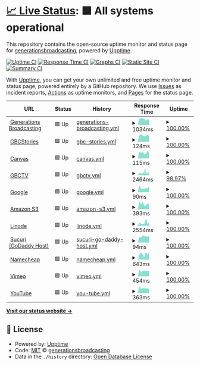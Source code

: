 # [📈 Live Status](https://generationsbroadcasting.github.io/upptime): <!--live status--> **🟩 All systems operational**

This repository contains the open-source uptime monitor and status page for [generationsbroadcasting](GenerationsBroadcasting.com), powered by [Upptime](https://github.com/upptime/upptime).

[![Uptime CI](https://github.com/generationsbroadcasting/upptime/workflows/Uptime%20CI/badge.svg)](https://github.com/generationsbroadcasting/upptime/actions?query=workflow%3A%22Uptime+CI%22)
[![Response Time CI](https://github.com/generationsbroadcasting/upptime/workflows/Response%20Time%20CI/badge.svg)](https://github.com/generationsbroadcasting/upptime/actions?query=workflow%3A%22Response+Time+CI%22)
[![Graphs CI](https://github.com/generationsbroadcasting/upptime/workflows/Graphs%20CI/badge.svg)](https://github.com/generationsbroadcasting/upptime/actions?query=workflow%3A%22Graphs+CI%22)
[![Static Site CI](https://github.com/generationsbroadcasting/upptime/workflows/Static%20Site%20CI/badge.svg)](https://github.com/generationsbroadcasting/upptime/actions?query=workflow%3A%22Static+Site+CI%22)
[![Summary CI](https://github.com/generationsbroadcasting/upptime/workflows/Summary%20CI/badge.svg)](https://github.com/generationsbroadcasting/upptime/actions?query=workflow%3A%22Summary+CI%22)

With [Upptime](https://upptime.js.org), you can get your own unlimited and free uptime monitor and status page, powered entirely by a GitHub repository. We use [Issues](https://github.com/generationsbroadcasting/upptime/issues) as incident reports, [Actions](https://github.com/generationsbroadcasting/upptime/actions) as uptime monitors, and [Pages](https://generationsbroadcasting.github.io/upptime) for the status page.

<!--start: status pages-->
<!-- This summary is generated by Upptime (https://github.com/upptime/upptime) -->
<!-- Do not edit this manually, your changes will be overwritten -->
<!-- prettier-ignore -->
| URL | Status | History | Response Time | Uptime |
| --- | ------ | ------- | ------------- | ------ |
| <img alt="" src="https://icons.duckduckgo.com/ip3/generationsbroadcasting.com.ico" height="13"> [Generations Broadcasting](https://generationsbroadcasting.com) | 🟩 Up | [generations-broadcasting.yml](https://github.com/generationsbroadcasting/upptime/commits/HEAD/history/generations-broadcasting.yml) | <details><summary><img alt="Response time graph" src="./graphs/generations-broadcasting/response-time-week.png" height="20"> 1034ms</summary><br><a href="https://generationsbroadcasting.github.io/upptime/history/generations-broadcasting"><img alt="Response time 1128" src="https://img.shields.io/endpoint?url=https%3A%2F%2Fraw.githubusercontent.com%2Fgenerationsbroadcasting%2Fupptime%2FHEAD%2Fapi%2Fgenerations-broadcasting%2Fresponse-time.json"></a><br><a href="https://generationsbroadcasting.github.io/upptime/history/generations-broadcasting"><img alt="24-hour response time 884" src="https://img.shields.io/endpoint?url=https%3A%2F%2Fraw.githubusercontent.com%2Fgenerationsbroadcasting%2Fupptime%2FHEAD%2Fapi%2Fgenerations-broadcasting%2Fresponse-time-day.json"></a><br><a href="https://generationsbroadcasting.github.io/upptime/history/generations-broadcasting"><img alt="7-day response time 1034" src="https://img.shields.io/endpoint?url=https%3A%2F%2Fraw.githubusercontent.com%2Fgenerationsbroadcasting%2Fupptime%2FHEAD%2Fapi%2Fgenerations-broadcasting%2Fresponse-time-week.json"></a><br><a href="https://generationsbroadcasting.github.io/upptime/history/generations-broadcasting"><img alt="30-day response time 1142" src="https://img.shields.io/endpoint?url=https%3A%2F%2Fraw.githubusercontent.com%2Fgenerationsbroadcasting%2Fupptime%2FHEAD%2Fapi%2Fgenerations-broadcasting%2Fresponse-time-month.json"></a><br><a href="https://generationsbroadcasting.github.io/upptime/history/generations-broadcasting"><img alt="1-year response time 1128" src="https://img.shields.io/endpoint?url=https%3A%2F%2Fraw.githubusercontent.com%2Fgenerationsbroadcasting%2Fupptime%2FHEAD%2Fapi%2Fgenerations-broadcasting%2Fresponse-time-year.json"></a></details> | <details><summary><a href="https://generationsbroadcasting.github.io/upptime/history/generations-broadcasting">100.00%</a></summary><a href="https://generationsbroadcasting.github.io/upptime/history/generations-broadcasting"><img alt="All-time uptime 99.91%" src="https://img.shields.io/endpoint?url=https%3A%2F%2Fraw.githubusercontent.com%2Fgenerationsbroadcasting%2Fupptime%2FHEAD%2Fapi%2Fgenerations-broadcasting%2Fuptime.json"></a><br><a href="https://generationsbroadcasting.github.io/upptime/history/generations-broadcasting"><img alt="24-hour uptime 100.00%" src="https://img.shields.io/endpoint?url=https%3A%2F%2Fraw.githubusercontent.com%2Fgenerationsbroadcasting%2Fupptime%2FHEAD%2Fapi%2Fgenerations-broadcasting%2Fuptime-day.json"></a><br><a href="https://generationsbroadcasting.github.io/upptime/history/generations-broadcasting"><img alt="7-day uptime 100.00%" src="https://img.shields.io/endpoint?url=https%3A%2F%2Fraw.githubusercontent.com%2Fgenerationsbroadcasting%2Fupptime%2FHEAD%2Fapi%2Fgenerations-broadcasting%2Fuptime-week.json"></a><br><a href="https://generationsbroadcasting.github.io/upptime/history/generations-broadcasting"><img alt="30-day uptime 100.00%" src="https://img.shields.io/endpoint?url=https%3A%2F%2Fraw.githubusercontent.com%2Fgenerationsbroadcasting%2Fupptime%2FHEAD%2Fapi%2Fgenerations-broadcasting%2Fuptime-month.json"></a><br><a href="https://generationsbroadcasting.github.io/upptime/history/generations-broadcasting"><img alt="1-year uptime 99.91%" src="https://img.shields.io/endpoint?url=https%3A%2F%2Fraw.githubusercontent.com%2Fgenerationsbroadcasting%2Fupptime%2FHEAD%2Fapi%2Fgenerations-broadcasting%2Fuptime-year.json"></a></details>
| <img alt="" src="https://icons.duckduckgo.com/ip3/gbcstories.com.ico" height="13"> [GBCStories](https://gbcstories.com) | 🟩 Up | [gbc-stories.yml](https://github.com/generationsbroadcasting/upptime/commits/HEAD/history/gbc-stories.yml) | <details><summary><img alt="Response time graph" src="./graphs/gbc-stories/response-time-week.png" height="20"> 124ms</summary><br><a href="https://generationsbroadcasting.github.io/upptime/history/gbc-stories"><img alt="Response time 398" src="https://img.shields.io/endpoint?url=https%3A%2F%2Fraw.githubusercontent.com%2Fgenerationsbroadcasting%2Fupptime%2FHEAD%2Fapi%2Fgbc-stories%2Fresponse-time.json"></a><br><a href="https://generationsbroadcasting.github.io/upptime/history/gbc-stories"><img alt="24-hour response time 97" src="https://img.shields.io/endpoint?url=https%3A%2F%2Fraw.githubusercontent.com%2Fgenerationsbroadcasting%2Fupptime%2FHEAD%2Fapi%2Fgbc-stories%2Fresponse-time-day.json"></a><br><a href="https://generationsbroadcasting.github.io/upptime/history/gbc-stories"><img alt="7-day response time 124" src="https://img.shields.io/endpoint?url=https%3A%2F%2Fraw.githubusercontent.com%2Fgenerationsbroadcasting%2Fupptime%2FHEAD%2Fapi%2Fgbc-stories%2Fresponse-time-week.json"></a><br><a href="https://generationsbroadcasting.github.io/upptime/history/gbc-stories"><img alt="30-day response time 198" src="https://img.shields.io/endpoint?url=https%3A%2F%2Fraw.githubusercontent.com%2Fgenerationsbroadcasting%2Fupptime%2FHEAD%2Fapi%2Fgbc-stories%2Fresponse-time-month.json"></a><br><a href="https://generationsbroadcasting.github.io/upptime/history/gbc-stories"><img alt="1-year response time 398" src="https://img.shields.io/endpoint?url=https%3A%2F%2Fraw.githubusercontent.com%2Fgenerationsbroadcasting%2Fupptime%2FHEAD%2Fapi%2Fgbc-stories%2Fresponse-time-year.json"></a></details> | <details><summary><a href="https://generationsbroadcasting.github.io/upptime/history/gbc-stories">100.00%</a></summary><a href="https://generationsbroadcasting.github.io/upptime/history/gbc-stories"><img alt="All-time uptime 99.24%" src="https://img.shields.io/endpoint?url=https%3A%2F%2Fraw.githubusercontent.com%2Fgenerationsbroadcasting%2Fupptime%2FHEAD%2Fapi%2Fgbc-stories%2Fuptime.json"></a><br><a href="https://generationsbroadcasting.github.io/upptime/history/gbc-stories"><img alt="24-hour uptime 100.00%" src="https://img.shields.io/endpoint?url=https%3A%2F%2Fraw.githubusercontent.com%2Fgenerationsbroadcasting%2Fupptime%2FHEAD%2Fapi%2Fgbc-stories%2Fuptime-day.json"></a><br><a href="https://generationsbroadcasting.github.io/upptime/history/gbc-stories"><img alt="7-day uptime 100.00%" src="https://img.shields.io/endpoint?url=https%3A%2F%2Fraw.githubusercontent.com%2Fgenerationsbroadcasting%2Fupptime%2FHEAD%2Fapi%2Fgbc-stories%2Fuptime-week.json"></a><br><a href="https://generationsbroadcasting.github.io/upptime/history/gbc-stories"><img alt="30-day uptime 100.00%" src="https://img.shields.io/endpoint?url=https%3A%2F%2Fraw.githubusercontent.com%2Fgenerationsbroadcasting%2Fupptime%2FHEAD%2Fapi%2Fgbc-stories%2Fuptime-month.json"></a><br><a href="https://generationsbroadcasting.github.io/upptime/history/gbc-stories"><img alt="1-year uptime 99.24%" src="https://img.shields.io/endpoint?url=https%3A%2F%2Fraw.githubusercontent.com%2Fgenerationsbroadcasting%2Fupptime%2FHEAD%2Fapi%2Fgbc-stories%2Fuptime-year.json"></a></details>
| <img alt="" src="https://icons.duckduckgo.com/ip3/canvas.gbcstories.com.ico" height="13"> [Canvas](https://canvas.gbcstories.com) | 🟩 Up | [canvas.yml](https://github.com/generationsbroadcasting/upptime/commits/HEAD/history/canvas.yml) | <details><summary><img alt="Response time graph" src="./graphs/canvas/response-time-week.png" height="20"> 115ms</summary><br><a href="https://generationsbroadcasting.github.io/upptime/history/canvas"><img alt="Response time 376" src="https://img.shields.io/endpoint?url=https%3A%2F%2Fraw.githubusercontent.com%2Fgenerationsbroadcasting%2Fupptime%2FHEAD%2Fapi%2Fcanvas%2Fresponse-time.json"></a><br><a href="https://generationsbroadcasting.github.io/upptime/history/canvas"><img alt="24-hour response time 97" src="https://img.shields.io/endpoint?url=https%3A%2F%2Fraw.githubusercontent.com%2Fgenerationsbroadcasting%2Fupptime%2FHEAD%2Fapi%2Fcanvas%2Fresponse-time-day.json"></a><br><a href="https://generationsbroadcasting.github.io/upptime/history/canvas"><img alt="7-day response time 115" src="https://img.shields.io/endpoint?url=https%3A%2F%2Fraw.githubusercontent.com%2Fgenerationsbroadcasting%2Fupptime%2FHEAD%2Fapi%2Fcanvas%2Fresponse-time-week.json"></a><br><a href="https://generationsbroadcasting.github.io/upptime/history/canvas"><img alt="30-day response time 178" src="https://img.shields.io/endpoint?url=https%3A%2F%2Fraw.githubusercontent.com%2Fgenerationsbroadcasting%2Fupptime%2FHEAD%2Fapi%2Fcanvas%2Fresponse-time-month.json"></a><br><a href="https://generationsbroadcasting.github.io/upptime/history/canvas"><img alt="1-year response time 376" src="https://img.shields.io/endpoint?url=https%3A%2F%2Fraw.githubusercontent.com%2Fgenerationsbroadcasting%2Fupptime%2FHEAD%2Fapi%2Fcanvas%2Fresponse-time-year.json"></a></details> | <details><summary><a href="https://generationsbroadcasting.github.io/upptime/history/canvas">100.00%</a></summary><a href="https://generationsbroadcasting.github.io/upptime/history/canvas"><img alt="All-time uptime 94.69%" src="https://img.shields.io/endpoint?url=https%3A%2F%2Fraw.githubusercontent.com%2Fgenerationsbroadcasting%2Fupptime%2FHEAD%2Fapi%2Fcanvas%2Fuptime.json"></a><br><a href="https://generationsbroadcasting.github.io/upptime/history/canvas"><img alt="24-hour uptime 100.00%" src="https://img.shields.io/endpoint?url=https%3A%2F%2Fraw.githubusercontent.com%2Fgenerationsbroadcasting%2Fupptime%2FHEAD%2Fapi%2Fcanvas%2Fuptime-day.json"></a><br><a href="https://generationsbroadcasting.github.io/upptime/history/canvas"><img alt="7-day uptime 100.00%" src="https://img.shields.io/endpoint?url=https%3A%2F%2Fraw.githubusercontent.com%2Fgenerationsbroadcasting%2Fupptime%2FHEAD%2Fapi%2Fcanvas%2Fuptime-week.json"></a><br><a href="https://generationsbroadcasting.github.io/upptime/history/canvas"><img alt="30-day uptime 100.00%" src="https://img.shields.io/endpoint?url=https%3A%2F%2Fraw.githubusercontent.com%2Fgenerationsbroadcasting%2Fupptime%2FHEAD%2Fapi%2Fcanvas%2Fuptime-month.json"></a><br><a href="https://generationsbroadcasting.github.io/upptime/history/canvas"><img alt="1-year uptime 94.69%" src="https://img.shields.io/endpoint?url=https%3A%2F%2Fraw.githubusercontent.com%2Fgenerationsbroadcasting%2Fupptime%2FHEAD%2Fapi%2Fcanvas%2Fuptime-year.json"></a></details>
| <img alt="" src="https://icons.duckduckgo.com/ip3/gbctv.net.ico" height="13"> [GBCTV](https://gbctv.net/wp-admin) | 🟩 Up | [gbctv.yml](https://github.com/generationsbroadcasting/upptime/commits/HEAD/history/gbctv.yml) | <details><summary><img alt="Response time graph" src="./graphs/gbctv/response-time-week.png" height="20"> 2464ms</summary><br><a href="https://generationsbroadcasting.github.io/upptime/history/gbctv"><img alt="Response time 2273" src="https://img.shields.io/endpoint?url=https%3A%2F%2Fraw.githubusercontent.com%2Fgenerationsbroadcasting%2Fupptime%2FHEAD%2Fapi%2Fgbctv%2Fresponse-time.json"></a><br><a href="https://generationsbroadcasting.github.io/upptime/history/gbctv"><img alt="24-hour response time 1995" src="https://img.shields.io/endpoint?url=https%3A%2F%2Fraw.githubusercontent.com%2Fgenerationsbroadcasting%2Fupptime%2FHEAD%2Fapi%2Fgbctv%2Fresponse-time-day.json"></a><br><a href="https://generationsbroadcasting.github.io/upptime/history/gbctv"><img alt="7-day response time 2464" src="https://img.shields.io/endpoint?url=https%3A%2F%2Fraw.githubusercontent.com%2Fgenerationsbroadcasting%2Fupptime%2FHEAD%2Fapi%2Fgbctv%2Fresponse-time-week.json"></a><br><a href="https://generationsbroadcasting.github.io/upptime/history/gbctv"><img alt="30-day response time 2533" src="https://img.shields.io/endpoint?url=https%3A%2F%2Fraw.githubusercontent.com%2Fgenerationsbroadcasting%2Fupptime%2FHEAD%2Fapi%2Fgbctv%2Fresponse-time-month.json"></a><br><a href="https://generationsbroadcasting.github.io/upptime/history/gbctv"><img alt="1-year response time 2273" src="https://img.shields.io/endpoint?url=https%3A%2F%2Fraw.githubusercontent.com%2Fgenerationsbroadcasting%2Fupptime%2FHEAD%2Fapi%2Fgbctv%2Fresponse-time-year.json"></a></details> | <details><summary><a href="https://generationsbroadcasting.github.io/upptime/history/gbctv">98.97%</a></summary><a href="https://generationsbroadcasting.github.io/upptime/history/gbctv"><img alt="All-time uptime 99.87%" src="https://img.shields.io/endpoint?url=https%3A%2F%2Fraw.githubusercontent.com%2Fgenerationsbroadcasting%2Fupptime%2FHEAD%2Fapi%2Fgbctv%2Fuptime.json"></a><br><a href="https://generationsbroadcasting.github.io/upptime/history/gbctv"><img alt="24-hour uptime 100.00%" src="https://img.shields.io/endpoint?url=https%3A%2F%2Fraw.githubusercontent.com%2Fgenerationsbroadcasting%2Fupptime%2FHEAD%2Fapi%2Fgbctv%2Fuptime-day.json"></a><br><a href="https://generationsbroadcasting.github.io/upptime/history/gbctv"><img alt="7-day uptime 98.97%" src="https://img.shields.io/endpoint?url=https%3A%2F%2Fraw.githubusercontent.com%2Fgenerationsbroadcasting%2Fupptime%2FHEAD%2Fapi%2Fgbctv%2Fuptime-week.json"></a><br><a href="https://generationsbroadcasting.github.io/upptime/history/gbctv"><img alt="30-day uptime 99.69%" src="https://img.shields.io/endpoint?url=https%3A%2F%2Fraw.githubusercontent.com%2Fgenerationsbroadcasting%2Fupptime%2FHEAD%2Fapi%2Fgbctv%2Fuptime-month.json"></a><br><a href="https://generationsbroadcasting.github.io/upptime/history/gbctv"><img alt="1-year uptime 99.87%" src="https://img.shields.io/endpoint?url=https%3A%2F%2Fraw.githubusercontent.com%2Fgenerationsbroadcasting%2Fupptime%2FHEAD%2Fapi%2Fgbctv%2Fuptime-year.json"></a></details>
| <img alt="" src="https://icons.duckduckgo.com/ip3/www.google.com.ico" height="13"> [Google](https://www.google.com) | 🟩 Up | [google.yml](https://github.com/generationsbroadcasting/upptime/commits/HEAD/history/google.yml) | <details><summary><img alt="Response time graph" src="./graphs/google/response-time-week.png" height="20"> 90ms</summary><br><a href="https://generationsbroadcasting.github.io/upptime/history/google"><img alt="Response time 99" src="https://img.shields.io/endpoint?url=https%3A%2F%2Fraw.githubusercontent.com%2Fgenerationsbroadcasting%2Fupptime%2FHEAD%2Fapi%2Fgoogle%2Fresponse-time.json"></a><br><a href="https://generationsbroadcasting.github.io/upptime/history/google"><img alt="24-hour response time 111" src="https://img.shields.io/endpoint?url=https%3A%2F%2Fraw.githubusercontent.com%2Fgenerationsbroadcasting%2Fupptime%2FHEAD%2Fapi%2Fgoogle%2Fresponse-time-day.json"></a><br><a href="https://generationsbroadcasting.github.io/upptime/history/google"><img alt="7-day response time 90" src="https://img.shields.io/endpoint?url=https%3A%2F%2Fraw.githubusercontent.com%2Fgenerationsbroadcasting%2Fupptime%2FHEAD%2Fapi%2Fgoogle%2Fresponse-time-week.json"></a><br><a href="https://generationsbroadcasting.github.io/upptime/history/google"><img alt="30-day response time 83" src="https://img.shields.io/endpoint?url=https%3A%2F%2Fraw.githubusercontent.com%2Fgenerationsbroadcasting%2Fupptime%2FHEAD%2Fapi%2Fgoogle%2Fresponse-time-month.json"></a><br><a href="https://generationsbroadcasting.github.io/upptime/history/google"><img alt="1-year response time 99" src="https://img.shields.io/endpoint?url=https%3A%2F%2Fraw.githubusercontent.com%2Fgenerationsbroadcasting%2Fupptime%2FHEAD%2Fapi%2Fgoogle%2Fresponse-time-year.json"></a></details> | <details><summary><a href="https://generationsbroadcasting.github.io/upptime/history/google">100.00%</a></summary><a href="https://generationsbroadcasting.github.io/upptime/history/google"><img alt="All-time uptime 100.00%" src="https://img.shields.io/endpoint?url=https%3A%2F%2Fraw.githubusercontent.com%2Fgenerationsbroadcasting%2Fupptime%2FHEAD%2Fapi%2Fgoogle%2Fuptime.json"></a><br><a href="https://generationsbroadcasting.github.io/upptime/history/google"><img alt="24-hour uptime 100.00%" src="https://img.shields.io/endpoint?url=https%3A%2F%2Fraw.githubusercontent.com%2Fgenerationsbroadcasting%2Fupptime%2FHEAD%2Fapi%2Fgoogle%2Fuptime-day.json"></a><br><a href="https://generationsbroadcasting.github.io/upptime/history/google"><img alt="7-day uptime 100.00%" src="https://img.shields.io/endpoint?url=https%3A%2F%2Fraw.githubusercontent.com%2Fgenerationsbroadcasting%2Fupptime%2FHEAD%2Fapi%2Fgoogle%2Fuptime-week.json"></a><br><a href="https://generationsbroadcasting.github.io/upptime/history/google"><img alt="30-day uptime 100.00%" src="https://img.shields.io/endpoint?url=https%3A%2F%2Fraw.githubusercontent.com%2Fgenerationsbroadcasting%2Fupptime%2FHEAD%2Fapi%2Fgoogle%2Fuptime-month.json"></a><br><a href="https://generationsbroadcasting.github.io/upptime/history/google"><img alt="1-year uptime 100.00%" src="https://img.shields.io/endpoint?url=https%3A%2F%2Fraw.githubusercontent.com%2Fgenerationsbroadcasting%2Fupptime%2FHEAD%2Fapi%2Fgoogle%2Fuptime-year.json"></a></details>
| <img alt="" src="https://icons.duckduckgo.com/ip3/s3.console.aws.amazon.com.ico" height="13"> [Amazon S3](https://s3.console.aws.amazon.com/) | 🟩 Up | [amazon-s3.yml](https://github.com/generationsbroadcasting/upptime/commits/HEAD/history/amazon-s3.yml) | <details><summary><img alt="Response time graph" src="./graphs/amazon-s3/response-time-week.png" height="20"> 393ms</summary><br><a href="https://generationsbroadcasting.github.io/upptime/history/amazon-s3"><img alt="Response time 375" src="https://img.shields.io/endpoint?url=https%3A%2F%2Fraw.githubusercontent.com%2Fgenerationsbroadcasting%2Fupptime%2FHEAD%2Fapi%2Famazon-s3%2Fresponse-time.json"></a><br><a href="https://generationsbroadcasting.github.io/upptime/history/amazon-s3"><img alt="24-hour response time 526" src="https://img.shields.io/endpoint?url=https%3A%2F%2Fraw.githubusercontent.com%2Fgenerationsbroadcasting%2Fupptime%2FHEAD%2Fapi%2Famazon-s3%2Fresponse-time-day.json"></a><br><a href="https://generationsbroadcasting.github.io/upptime/history/amazon-s3"><img alt="7-day response time 393" src="https://img.shields.io/endpoint?url=https%3A%2F%2Fraw.githubusercontent.com%2Fgenerationsbroadcasting%2Fupptime%2FHEAD%2Fapi%2Famazon-s3%2Fresponse-time-week.json"></a><br><a href="https://generationsbroadcasting.github.io/upptime/history/amazon-s3"><img alt="30-day response time 358" src="https://img.shields.io/endpoint?url=https%3A%2F%2Fraw.githubusercontent.com%2Fgenerationsbroadcasting%2Fupptime%2FHEAD%2Fapi%2Famazon-s3%2Fresponse-time-month.json"></a><br><a href="https://generationsbroadcasting.github.io/upptime/history/amazon-s3"><img alt="1-year response time 375" src="https://img.shields.io/endpoint?url=https%3A%2F%2Fraw.githubusercontent.com%2Fgenerationsbroadcasting%2Fupptime%2FHEAD%2Fapi%2Famazon-s3%2Fresponse-time-year.json"></a></details> | <details><summary><a href="https://generationsbroadcasting.github.io/upptime/history/amazon-s3">100.00%</a></summary><a href="https://generationsbroadcasting.github.io/upptime/history/amazon-s3"><img alt="All-time uptime 100.00%" src="https://img.shields.io/endpoint?url=https%3A%2F%2Fraw.githubusercontent.com%2Fgenerationsbroadcasting%2Fupptime%2FHEAD%2Fapi%2Famazon-s3%2Fuptime.json"></a><br><a href="https://generationsbroadcasting.github.io/upptime/history/amazon-s3"><img alt="24-hour uptime 100.00%" src="https://img.shields.io/endpoint?url=https%3A%2F%2Fraw.githubusercontent.com%2Fgenerationsbroadcasting%2Fupptime%2FHEAD%2Fapi%2Famazon-s3%2Fuptime-day.json"></a><br><a href="https://generationsbroadcasting.github.io/upptime/history/amazon-s3"><img alt="7-day uptime 100.00%" src="https://img.shields.io/endpoint?url=https%3A%2F%2Fraw.githubusercontent.com%2Fgenerationsbroadcasting%2Fupptime%2FHEAD%2Fapi%2Famazon-s3%2Fuptime-week.json"></a><br><a href="https://generationsbroadcasting.github.io/upptime/history/amazon-s3"><img alt="30-day uptime 100.00%" src="https://img.shields.io/endpoint?url=https%3A%2F%2Fraw.githubusercontent.com%2Fgenerationsbroadcasting%2Fupptime%2FHEAD%2Fapi%2Famazon-s3%2Fuptime-month.json"></a><br><a href="https://generationsbroadcasting.github.io/upptime/history/amazon-s3"><img alt="1-year uptime 100.00%" src="https://img.shields.io/endpoint?url=https%3A%2F%2Fraw.githubusercontent.com%2Fgenerationsbroadcasting%2Fupptime%2FHEAD%2Fapi%2Famazon-s3%2Fuptime-year.json"></a></details>
| <img alt="" src="https://icons.duckduckgo.com/ip3/linode.com.ico" height="13"> [Linode](https://linode.com) | 🟩 Up | [linode.yml](https://github.com/generationsbroadcasting/upptime/commits/HEAD/history/linode.yml) | <details><summary><img alt="Response time graph" src="./graphs/linode/response-time-week.png" height="20"> 2554ms</summary><br><a href="https://generationsbroadcasting.github.io/upptime/history/linode"><img alt="Response time 2796" src="https://img.shields.io/endpoint?url=https%3A%2F%2Fraw.githubusercontent.com%2Fgenerationsbroadcasting%2Fupptime%2FHEAD%2Fapi%2Flinode%2Fresponse-time.json"></a><br><a href="https://generationsbroadcasting.github.io/upptime/history/linode"><img alt="24-hour response time 3525" src="https://img.shields.io/endpoint?url=https%3A%2F%2Fraw.githubusercontent.com%2Fgenerationsbroadcasting%2Fupptime%2FHEAD%2Fapi%2Flinode%2Fresponse-time-day.json"></a><br><a href="https://generationsbroadcasting.github.io/upptime/history/linode"><img alt="7-day response time 2554" src="https://img.shields.io/endpoint?url=https%3A%2F%2Fraw.githubusercontent.com%2Fgenerationsbroadcasting%2Fupptime%2FHEAD%2Fapi%2Flinode%2Fresponse-time-week.json"></a><br><a href="https://generationsbroadcasting.github.io/upptime/history/linode"><img alt="30-day response time 2659" src="https://img.shields.io/endpoint?url=https%3A%2F%2Fraw.githubusercontent.com%2Fgenerationsbroadcasting%2Fupptime%2FHEAD%2Fapi%2Flinode%2Fresponse-time-month.json"></a><br><a href="https://generationsbroadcasting.github.io/upptime/history/linode"><img alt="1-year response time 2796" src="https://img.shields.io/endpoint?url=https%3A%2F%2Fraw.githubusercontent.com%2Fgenerationsbroadcasting%2Fupptime%2FHEAD%2Fapi%2Flinode%2Fresponse-time-year.json"></a></details> | <details><summary><a href="https://generationsbroadcasting.github.io/upptime/history/linode">100.00%</a></summary><a href="https://generationsbroadcasting.github.io/upptime/history/linode"><img alt="All-time uptime 100.00%" src="https://img.shields.io/endpoint?url=https%3A%2F%2Fraw.githubusercontent.com%2Fgenerationsbroadcasting%2Fupptime%2FHEAD%2Fapi%2Flinode%2Fuptime.json"></a><br><a href="https://generationsbroadcasting.github.io/upptime/history/linode"><img alt="24-hour uptime 100.00%" src="https://img.shields.io/endpoint?url=https%3A%2F%2Fraw.githubusercontent.com%2Fgenerationsbroadcasting%2Fupptime%2FHEAD%2Fapi%2Flinode%2Fuptime-day.json"></a><br><a href="https://generationsbroadcasting.github.io/upptime/history/linode"><img alt="7-day uptime 100.00%" src="https://img.shields.io/endpoint?url=https%3A%2F%2Fraw.githubusercontent.com%2Fgenerationsbroadcasting%2Fupptime%2FHEAD%2Fapi%2Flinode%2Fuptime-week.json"></a><br><a href="https://generationsbroadcasting.github.io/upptime/history/linode"><img alt="30-day uptime 100.00%" src="https://img.shields.io/endpoint?url=https%3A%2F%2Fraw.githubusercontent.com%2Fgenerationsbroadcasting%2Fupptime%2FHEAD%2Fapi%2Flinode%2Fuptime-month.json"></a><br><a href="https://generationsbroadcasting.github.io/upptime/history/linode"><img alt="1-year uptime 100.00%" src="https://img.shields.io/endpoint?url=https%3A%2F%2Fraw.githubusercontent.com%2Fgenerationsbroadcasting%2Fupptime%2FHEAD%2Fapi%2Flinode%2Fuptime-year.json"></a></details>
| <img alt="" src="https://icons.duckduckgo.com/ip3/sucuri.net.ico" height="13"> [Sucuri (GoDaddy Host)](https://sucuri.net) | 🟩 Up | [sucuri-go-daddy-host.yml](https://github.com/generationsbroadcasting/upptime/commits/HEAD/history/sucuri-go-daddy-host.yml) | <details><summary><img alt="Response time graph" src="./graphs/sucuri-go-daddy-host/response-time-week.png" height="20"> 94ms</summary><br><a href="https://generationsbroadcasting.github.io/upptime/history/sucuri-go-daddy-host"><img alt="Response time 119" src="https://img.shields.io/endpoint?url=https%3A%2F%2Fraw.githubusercontent.com%2Fgenerationsbroadcasting%2Fupptime%2FHEAD%2Fapi%2Fsucuri-go-daddy-host%2Fresponse-time.json"></a><br><a href="https://generationsbroadcasting.github.io/upptime/history/sucuri-go-daddy-host"><img alt="24-hour response time 75" src="https://img.shields.io/endpoint?url=https%3A%2F%2Fraw.githubusercontent.com%2Fgenerationsbroadcasting%2Fupptime%2FHEAD%2Fapi%2Fsucuri-go-daddy-host%2Fresponse-time-day.json"></a><br><a href="https://generationsbroadcasting.github.io/upptime/history/sucuri-go-daddy-host"><img alt="7-day response time 94" src="https://img.shields.io/endpoint?url=https%3A%2F%2Fraw.githubusercontent.com%2Fgenerationsbroadcasting%2Fupptime%2FHEAD%2Fapi%2Fsucuri-go-daddy-host%2Fresponse-time-week.json"></a><br><a href="https://generationsbroadcasting.github.io/upptime/history/sucuri-go-daddy-host"><img alt="30-day response time 116" src="https://img.shields.io/endpoint?url=https%3A%2F%2Fraw.githubusercontent.com%2Fgenerationsbroadcasting%2Fupptime%2FHEAD%2Fapi%2Fsucuri-go-daddy-host%2Fresponse-time-month.json"></a><br><a href="https://generationsbroadcasting.github.io/upptime/history/sucuri-go-daddy-host"><img alt="1-year response time 119" src="https://img.shields.io/endpoint?url=https%3A%2F%2Fraw.githubusercontent.com%2Fgenerationsbroadcasting%2Fupptime%2FHEAD%2Fapi%2Fsucuri-go-daddy-host%2Fresponse-time-year.json"></a></details> | <details><summary><a href="https://generationsbroadcasting.github.io/upptime/history/sucuri-go-daddy-host">100.00%</a></summary><a href="https://generationsbroadcasting.github.io/upptime/history/sucuri-go-daddy-host"><img alt="All-time uptime 100.00%" src="https://img.shields.io/endpoint?url=https%3A%2F%2Fraw.githubusercontent.com%2Fgenerationsbroadcasting%2Fupptime%2FHEAD%2Fapi%2Fsucuri-go-daddy-host%2Fuptime.json"></a><br><a href="https://generationsbroadcasting.github.io/upptime/history/sucuri-go-daddy-host"><img alt="24-hour uptime 100.00%" src="https://img.shields.io/endpoint?url=https%3A%2F%2Fraw.githubusercontent.com%2Fgenerationsbroadcasting%2Fupptime%2FHEAD%2Fapi%2Fsucuri-go-daddy-host%2Fuptime-day.json"></a><br><a href="https://generationsbroadcasting.github.io/upptime/history/sucuri-go-daddy-host"><img alt="7-day uptime 100.00%" src="https://img.shields.io/endpoint?url=https%3A%2F%2Fraw.githubusercontent.com%2Fgenerationsbroadcasting%2Fupptime%2FHEAD%2Fapi%2Fsucuri-go-daddy-host%2Fuptime-week.json"></a><br><a href="https://generationsbroadcasting.github.io/upptime/history/sucuri-go-daddy-host"><img alt="30-day uptime 100.00%" src="https://img.shields.io/endpoint?url=https%3A%2F%2Fraw.githubusercontent.com%2Fgenerationsbroadcasting%2Fupptime%2FHEAD%2Fapi%2Fsucuri-go-daddy-host%2Fuptime-month.json"></a><br><a href="https://generationsbroadcasting.github.io/upptime/history/sucuri-go-daddy-host"><img alt="1-year uptime 100.00%" src="https://img.shields.io/endpoint?url=https%3A%2F%2Fraw.githubusercontent.com%2Fgenerationsbroadcasting%2Fupptime%2FHEAD%2Fapi%2Fsucuri-go-daddy-host%2Fuptime-year.json"></a></details>
| <img alt="" src="https://icons.duckduckgo.com/ip3/namecheap.com.ico" height="13"> [Namecheap](https://namecheap.com) | 🟩 Up | [namecheap.yml](https://github.com/generationsbroadcasting/upptime/commits/HEAD/history/namecheap.yml) | <details><summary><img alt="Response time graph" src="./graphs/namecheap/response-time-week.png" height="20"> 643ms</summary><br><a href="https://generationsbroadcasting.github.io/upptime/history/namecheap"><img alt="Response time 601" src="https://img.shields.io/endpoint?url=https%3A%2F%2Fraw.githubusercontent.com%2Fgenerationsbroadcasting%2Fupptime%2FHEAD%2Fapi%2Fnamecheap%2Fresponse-time.json"></a><br><a href="https://generationsbroadcasting.github.io/upptime/history/namecheap"><img alt="24-hour response time 969" src="https://img.shields.io/endpoint?url=https%3A%2F%2Fraw.githubusercontent.com%2Fgenerationsbroadcasting%2Fupptime%2FHEAD%2Fapi%2Fnamecheap%2Fresponse-time-day.json"></a><br><a href="https://generationsbroadcasting.github.io/upptime/history/namecheap"><img alt="7-day response time 643" src="https://img.shields.io/endpoint?url=https%3A%2F%2Fraw.githubusercontent.com%2Fgenerationsbroadcasting%2Fupptime%2FHEAD%2Fapi%2Fnamecheap%2Fresponse-time-week.json"></a><br><a href="https://generationsbroadcasting.github.io/upptime/history/namecheap"><img alt="30-day response time 606" src="https://img.shields.io/endpoint?url=https%3A%2F%2Fraw.githubusercontent.com%2Fgenerationsbroadcasting%2Fupptime%2FHEAD%2Fapi%2Fnamecheap%2Fresponse-time-month.json"></a><br><a href="https://generationsbroadcasting.github.io/upptime/history/namecheap"><img alt="1-year response time 601" src="https://img.shields.io/endpoint?url=https%3A%2F%2Fraw.githubusercontent.com%2Fgenerationsbroadcasting%2Fupptime%2FHEAD%2Fapi%2Fnamecheap%2Fresponse-time-year.json"></a></details> | <details><summary><a href="https://generationsbroadcasting.github.io/upptime/history/namecheap">100.00%</a></summary><a href="https://generationsbroadcasting.github.io/upptime/history/namecheap"><img alt="All-time uptime 100.00%" src="https://img.shields.io/endpoint?url=https%3A%2F%2Fraw.githubusercontent.com%2Fgenerationsbroadcasting%2Fupptime%2FHEAD%2Fapi%2Fnamecheap%2Fuptime.json"></a><br><a href="https://generationsbroadcasting.github.io/upptime/history/namecheap"><img alt="24-hour uptime 100.00%" src="https://img.shields.io/endpoint?url=https%3A%2F%2Fraw.githubusercontent.com%2Fgenerationsbroadcasting%2Fupptime%2FHEAD%2Fapi%2Fnamecheap%2Fuptime-day.json"></a><br><a href="https://generationsbroadcasting.github.io/upptime/history/namecheap"><img alt="7-day uptime 100.00%" src="https://img.shields.io/endpoint?url=https%3A%2F%2Fraw.githubusercontent.com%2Fgenerationsbroadcasting%2Fupptime%2FHEAD%2Fapi%2Fnamecheap%2Fuptime-week.json"></a><br><a href="https://generationsbroadcasting.github.io/upptime/history/namecheap"><img alt="30-day uptime 100.00%" src="https://img.shields.io/endpoint?url=https%3A%2F%2Fraw.githubusercontent.com%2Fgenerationsbroadcasting%2Fupptime%2FHEAD%2Fapi%2Fnamecheap%2Fuptime-month.json"></a><br><a href="https://generationsbroadcasting.github.io/upptime/history/namecheap"><img alt="1-year uptime 100.00%" src="https://img.shields.io/endpoint?url=https%3A%2F%2Fraw.githubusercontent.com%2Fgenerationsbroadcasting%2Fupptime%2FHEAD%2Fapi%2Fnamecheap%2Fuptime-year.json"></a></details>
| <img alt="" src="https://icons.duckduckgo.com/ip3/vimeo.com.ico" height="13"> [Vimeo](https://vimeo.com) | 🟩 Up | [vimeo.yml](https://github.com/generationsbroadcasting/upptime/commits/HEAD/history/vimeo.yml) | <details><summary><img alt="Response time graph" src="./graphs/vimeo/response-time-week.png" height="20"> 454ms</summary><br><a href="https://generationsbroadcasting.github.io/upptime/history/vimeo"><img alt="Response time 447" src="https://img.shields.io/endpoint?url=https%3A%2F%2Fraw.githubusercontent.com%2Fgenerationsbroadcasting%2Fupptime%2FHEAD%2Fapi%2Fvimeo%2Fresponse-time.json"></a><br><a href="https://generationsbroadcasting.github.io/upptime/history/vimeo"><img alt="24-hour response time 658" src="https://img.shields.io/endpoint?url=https%3A%2F%2Fraw.githubusercontent.com%2Fgenerationsbroadcasting%2Fupptime%2FHEAD%2Fapi%2Fvimeo%2Fresponse-time-day.json"></a><br><a href="https://generationsbroadcasting.github.io/upptime/history/vimeo"><img alt="7-day response time 454" src="https://img.shields.io/endpoint?url=https%3A%2F%2Fraw.githubusercontent.com%2Fgenerationsbroadcasting%2Fupptime%2FHEAD%2Fapi%2Fvimeo%2Fresponse-time-week.json"></a><br><a href="https://generationsbroadcasting.github.io/upptime/history/vimeo"><img alt="30-day response time 509" src="https://img.shields.io/endpoint?url=https%3A%2F%2Fraw.githubusercontent.com%2Fgenerationsbroadcasting%2Fupptime%2FHEAD%2Fapi%2Fvimeo%2Fresponse-time-month.json"></a><br><a href="https://generationsbroadcasting.github.io/upptime/history/vimeo"><img alt="1-year response time 447" src="https://img.shields.io/endpoint?url=https%3A%2F%2Fraw.githubusercontent.com%2Fgenerationsbroadcasting%2Fupptime%2FHEAD%2Fapi%2Fvimeo%2Fresponse-time-year.json"></a></details> | <details><summary><a href="https://generationsbroadcasting.github.io/upptime/history/vimeo">100.00%</a></summary><a href="https://generationsbroadcasting.github.io/upptime/history/vimeo"><img alt="All-time uptime 100.00%" src="https://img.shields.io/endpoint?url=https%3A%2F%2Fraw.githubusercontent.com%2Fgenerationsbroadcasting%2Fupptime%2FHEAD%2Fapi%2Fvimeo%2Fuptime.json"></a><br><a href="https://generationsbroadcasting.github.io/upptime/history/vimeo"><img alt="24-hour uptime 100.00%" src="https://img.shields.io/endpoint?url=https%3A%2F%2Fraw.githubusercontent.com%2Fgenerationsbroadcasting%2Fupptime%2FHEAD%2Fapi%2Fvimeo%2Fuptime-day.json"></a><br><a href="https://generationsbroadcasting.github.io/upptime/history/vimeo"><img alt="7-day uptime 100.00%" src="https://img.shields.io/endpoint?url=https%3A%2F%2Fraw.githubusercontent.com%2Fgenerationsbroadcasting%2Fupptime%2FHEAD%2Fapi%2Fvimeo%2Fuptime-week.json"></a><br><a href="https://generationsbroadcasting.github.io/upptime/history/vimeo"><img alt="30-day uptime 100.00%" src="https://img.shields.io/endpoint?url=https%3A%2F%2Fraw.githubusercontent.com%2Fgenerationsbroadcasting%2Fupptime%2FHEAD%2Fapi%2Fvimeo%2Fuptime-month.json"></a><br><a href="https://generationsbroadcasting.github.io/upptime/history/vimeo"><img alt="1-year uptime 100.00%" src="https://img.shields.io/endpoint?url=https%3A%2F%2Fraw.githubusercontent.com%2Fgenerationsbroadcasting%2Fupptime%2FHEAD%2Fapi%2Fvimeo%2Fuptime-year.json"></a></details>
| <img alt="" src="https://icons.duckduckgo.com/ip3/youtube.com.ico" height="13"> [YouTube](https://youtube.com) | 🟩 Up | [you-tube.yml](https://github.com/generationsbroadcasting/upptime/commits/HEAD/history/you-tube.yml) | <details><summary><img alt="Response time graph" src="./graphs/you-tube/response-time-week.png" height="20"> 363ms</summary><br><a href="https://generationsbroadcasting.github.io/upptime/history/you-tube"><img alt="Response time 378" src="https://img.shields.io/endpoint?url=https%3A%2F%2Fraw.githubusercontent.com%2Fgenerationsbroadcasting%2Fupptime%2FHEAD%2Fapi%2Fyou-tube%2Fresponse-time.json"></a><br><a href="https://generationsbroadcasting.github.io/upptime/history/you-tube"><img alt="24-hour response time 361" src="https://img.shields.io/endpoint?url=https%3A%2F%2Fraw.githubusercontent.com%2Fgenerationsbroadcasting%2Fupptime%2FHEAD%2Fapi%2Fyou-tube%2Fresponse-time-day.json"></a><br><a href="https://generationsbroadcasting.github.io/upptime/history/you-tube"><img alt="7-day response time 363" src="https://img.shields.io/endpoint?url=https%3A%2F%2Fraw.githubusercontent.com%2Fgenerationsbroadcasting%2Fupptime%2FHEAD%2Fapi%2Fyou-tube%2Fresponse-time-week.json"></a><br><a href="https://generationsbroadcasting.github.io/upptime/history/you-tube"><img alt="30-day response time 383" src="https://img.shields.io/endpoint?url=https%3A%2F%2Fraw.githubusercontent.com%2Fgenerationsbroadcasting%2Fupptime%2FHEAD%2Fapi%2Fyou-tube%2Fresponse-time-month.json"></a><br><a href="https://generationsbroadcasting.github.io/upptime/history/you-tube"><img alt="1-year response time 378" src="https://img.shields.io/endpoint?url=https%3A%2F%2Fraw.githubusercontent.com%2Fgenerationsbroadcasting%2Fupptime%2FHEAD%2Fapi%2Fyou-tube%2Fresponse-time-year.json"></a></details> | <details><summary><a href="https://generationsbroadcasting.github.io/upptime/history/you-tube">100.00%</a></summary><a href="https://generationsbroadcasting.github.io/upptime/history/you-tube"><img alt="All-time uptime 100.00%" src="https://img.shields.io/endpoint?url=https%3A%2F%2Fraw.githubusercontent.com%2Fgenerationsbroadcasting%2Fupptime%2FHEAD%2Fapi%2Fyou-tube%2Fuptime.json"></a><br><a href="https://generationsbroadcasting.github.io/upptime/history/you-tube"><img alt="24-hour uptime 100.00%" src="https://img.shields.io/endpoint?url=https%3A%2F%2Fraw.githubusercontent.com%2Fgenerationsbroadcasting%2Fupptime%2FHEAD%2Fapi%2Fyou-tube%2Fuptime-day.json"></a><br><a href="https://generationsbroadcasting.github.io/upptime/history/you-tube"><img alt="7-day uptime 100.00%" src="https://img.shields.io/endpoint?url=https%3A%2F%2Fraw.githubusercontent.com%2Fgenerationsbroadcasting%2Fupptime%2FHEAD%2Fapi%2Fyou-tube%2Fuptime-week.json"></a><br><a href="https://generationsbroadcasting.github.io/upptime/history/you-tube"><img alt="30-day uptime 100.00%" src="https://img.shields.io/endpoint?url=https%3A%2F%2Fraw.githubusercontent.com%2Fgenerationsbroadcasting%2Fupptime%2FHEAD%2Fapi%2Fyou-tube%2Fuptime-month.json"></a><br><a href="https://generationsbroadcasting.github.io/upptime/history/you-tube"><img alt="1-year uptime 100.00%" src="https://img.shields.io/endpoint?url=https%3A%2F%2Fraw.githubusercontent.com%2Fgenerationsbroadcasting%2Fupptime%2FHEAD%2Fapi%2Fyou-tube%2Fuptime-year.json"></a></details>

<!--end: status pages-->

[**Visit our status website →**](https://generationsbroadcasting.github.io/upptime)

## 📄 License

- Powered by: [Upptime](https://github.com/upptime/upptime)
- Code: [MIT](./LICENSE) © [generationsbroadcasting](GenerationsBroadcasting.com)
- Data in the `./history` directory: [Open Database License](https://opendatacommons.org/licenses/odbl/1-0/)
